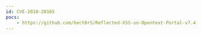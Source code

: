 ```yaml
---
id: CVE-2018-20165
pocs:
    - https://github.com/hect0rS/Reflected-XSS-on-Opentext-Portal-v7.4.4
---
```

